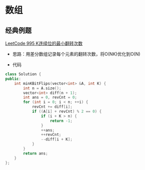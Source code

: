 # 数组

## 经典例题

[LeetCode 995 K连续位的最小翻转次数](https://leetcode-cn.com/problems/minimum-number-of-k-consecutive-bit-flips/)

- 思路：用差分数组记录每个元素的翻转次数，将O(NK)优化到O(N)

- 代码

```c++
class Solution {
public:
    int minKBitFlips(vector<int> &A, int K) {
        int n = A.size();
        vector<int> diff(n + 1);
        int ans = 0, revCnt = 0;
        for (int i = 0; i < n; ++i) {
            revCnt += diff[i];
            if ((A[i] + revCnt) % 2 == 0) {
                if (i + K > n) {
                    return -1;
                }
                ++ans;
                ++revCnt;
                --diff[i + K];
            }
        }
        return ans;
    }
};
```
